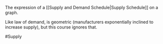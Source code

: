 The expression of a [[Supply and Demand Schedule|Supply Schedule]] on a graph.

Like law of demand, is geometric (manufacturers exponentially inclined to increase supply), but this course ignores that.

#Supply 